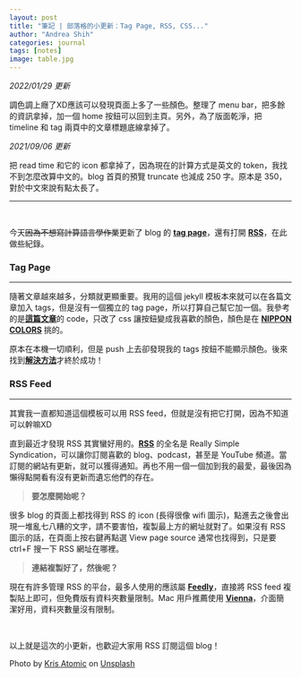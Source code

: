 ```yaml
---
layout: post
title: "筆記 | 部落格的小更新：Tag Page, RSS, CSS..."
author: "Andrea Shih"
categories: journal
tags: [notes]
image: table.jpg
---
```

*2022/01/29 更新*

調色調上癮了XD應該可以發現頁面上多了一些顏色。整理了 menu bar，把多餘的資訊拿掉，加一個 home 按鈕可以回到主頁。另外，為了版面乾淨，把 timeline 和 tag 兩頁中的文章標題底線拿掉了。

*2021/09/06 更新*

把 read time 和它的 icon 都拿掉了，因為現在的計算方式是英文的 token，我找不到怎麼改算中文的。blog 首頁的預覽 truncate 也減成 250 字。原本是 350，對於中文來說有點太長了。

***

&nbsp;

今天~~因為不想寫計算語言學作業~~更新了 blog 的 [**<u>tag page</u>**](https://andreashih.github.io/blog/menu/tags.html)，還有打開 [**<u>RSS</u>**](https://andreashih.github.io/blog/rss-feed.xml)，在此做些紀錄。

### Tag Page
---
隨著文章越來越多，分類就更顯重要。我用的這個 jekyll 模板本來就可以在各篇文章加入 tags，但是沒有一個獨立的 tag page，所以打算自己幫它加一個。我參考的是[**<u>這篇文章</u>**](https://nk910216.github.io/2017/08/11/UsingTagsForJekyll/)的 code，只改了 css 讓按鈕變成我喜歡的顏色，顏色是在 [**<u>NIPPON COLORS</u>**](https://nipponcolors.com/) 挑的。

原本在本機一切順利，但是 push 上去卻發現我的 tags 按鈕不能顯示顏色。後來找到[**<u>解決方法</u>**](https://stackoverflow.com/questions/49743535/jekyll-static-page-css-not-rendering)才終於成功！

### RSS Feed
---
其實我一直都知道這個模板可以用 RSS feed，但就是沒有把它打開，因為不知道可以幹嘛XD

直到最近才發現 RSS 其實蠻好用的。[**<u>RSS</u>**](https://zh.wikipedia.org/wiki/RSS) 的全名是 Really Simple Syndication，可以讓你訂閱喜歡的 blog、podcast，甚至是 YouTube 頻道。當訂閱的網站有更新，就可以獲得通知。再也不用一個一個加到我的最愛，最後因為懶得點開看有沒有更新而遺忘他們的存在。

> **要怎麼開始呢？**

很多 blog 的頁面上都找得到 RSS 的 icon (長得很像 wifi 圖示)，點進去之後會出現一堆亂七八糟的文字，請不要害怕，複製最上方的網址就對了。如果沒有 RSS 圖示的話，在頁面上按右鍵再點選 View page source 通常也找得到，只是要 ctrl+F 搜一下 RSS 網址在哪裡。

> **連結複製好了，然後呢？**

現在有許多管理 RSS 的平台，最多人使用的應該屬 [**<u>Feedly</u>**](https://feedly.com/)，直接將 RSS feed 複製貼上即可，但免費版有資料夾數量限制。Mac 用戶推薦使用 [**<u>Vienna</u>**](https://www.vienna-rss.com/)，介面簡潔好用，資料夾數量沒有限制。

&nbsp;

以上就是這次的小更新，也歡迎大家用 RSS 訂閱這個 blog！

Photo by <a href="https://unsplash.com/@krisatomic?utm_source=unsplash&utm_medium=referral&utm_content=creditCopyText">Kris Atomic</a> on <a href="https://unsplash.com/s/photos/cafe?utm_source=unsplash&utm_medium=referral&utm_content=creditCopyText">Unsplash</a>
  